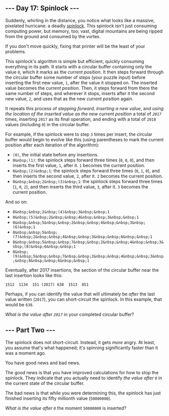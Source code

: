## --- Day 17: Spinlock ---

Suddenly, whirling in the distance, you notice what looks like a massive, <span title="You know, as opposed to all those non-pixelated hurricanes you see on TV.">pixelated hurricane</span>: a deadly [spinlock](https://en.wikipedia.org/wiki/Spinlock). This spinlock isn't just consuming computing power, but memory, too; vast, digital mountains are being ripped from the ground and consumed by the vortex.

If you don't move quickly, fixing that printer will be the least of your problems.

This spinlock's algorithm is simple but efficient, quickly consuming everything in its path. It starts with a circular buffer containing only the value `` 0 ``, which it marks as the _current position_. It then steps forward through the circular buffer some number of steps (your puzzle input) before inserting the first new value, `` 1 ``, after the value it stopped on. The inserted value becomes the _current position_. Then, it steps forward from there the same number of steps, and wherever it stops, inserts after it the second new value, `` 2 ``, and uses that as the new _current position_ again.

It repeats this process of _stepping forward_, _inserting a new value_, and _using the location of the inserted value as the new current position_ a total of <code><em>2017</em></code> times, inserting `` 2017 `` as its final operation, and ending with a total of `` 2018 `` values (including `` 0 ``) in the circular buffer.

For example, if the spinlock were to step `` 3 `` times per insert, the circular buffer would begin to evolve like this (using parentheses to mark the current position after each iteration of the algorithm):

*   `` (0) ``, the initial state before any insertions.
*   `` 0&nbsp;(1) ``: the spinlock steps forward three times (`` 0 ``, `` 0 ``, `` 0 ``), and then inserts the first value, `` 1 ``, after it. `` 1 `` becomes the current position.
*   `` 0&nbsp;(2)&nbsp;1 ``: the spinlock steps forward three times (`` 0 ``, `` 1 ``, `` 0 ``), and then inserts the second value, `` 2 ``, after it. `` 2 `` becomes the current position.
*   `` 0&nbsp;&nbsp;2&nbsp;(3)&nbsp;1 ``: the spinlock steps forward three times (`` 1 ``, `` 0 ``, `` 2 ``), and then inserts the third value, `` 3 ``, after it. `` 3 `` becomes the current position.

And so on:

*   `` 0&nbsp;&nbsp;2&nbsp;(4)&nbsp;3&nbsp;&nbsp;1 ``
*   `` 0&nbsp;(5)&nbsp;2&nbsp;&nbsp;4&nbsp;&nbsp;3&nbsp;&nbsp;1 ``
*   `` 0&nbsp;&nbsp;5&nbsp;&nbsp;2&nbsp;&nbsp;4&nbsp;&nbsp;3&nbsp;(6)&nbsp;1 ``
*   `` 0&nbsp;&nbsp;5&nbsp;(7)&nbsp;2&nbsp;&nbsp;4&nbsp;&nbsp;3&nbsp;&nbsp;6&nbsp;&nbsp;1 ``
*   `` 0&nbsp;&nbsp;5&nbsp;&nbsp;7&nbsp;&nbsp;2&nbsp;&nbsp;4&nbsp;&nbsp;3&nbsp;(8)&nbsp;6&nbsp;&nbsp;1 ``
*   `` 0&nbsp;(9)&nbsp;5&nbsp;&nbsp;7&nbsp;&nbsp;2&nbsp;&nbsp;4&nbsp;&nbsp;3&nbsp;&nbsp;8&nbsp;&nbsp;6&nbsp;&nbsp;1 ``

Eventually, after 2017 insertions, the section of the circular buffer near the last insertion looks like this:

    1512  1134  151 (2017) 638  1513  851

Perhaps, if you can identify the value that will ultimately be _after_ the last value written (`` 2017 ``), you can short-circuit the spinlock. In this example, that would be `` 638 ``.

_What is the value after `` 2017 ``_ in your completed circular buffer?

## --- Part Two ---

The spinlock does not short-circuit. Instead, it gets _more_ angry. At least, you assume that's what happened; it's spinning significantly faster than it was a moment ago.

You have good news and bad news.

The good news is that you have improved calculations for how to stop the spinlock. They indicate that you actually need to identify _the value after `` 0 ``_ in the current state of the circular buffer.

The bad news is that while you were determining this, the spinlock has just finished inserting its fifty millionth value (`` 50000000 ``).

_What is the value after `` 0 ``_ the moment `` 50000000 `` is inserted?